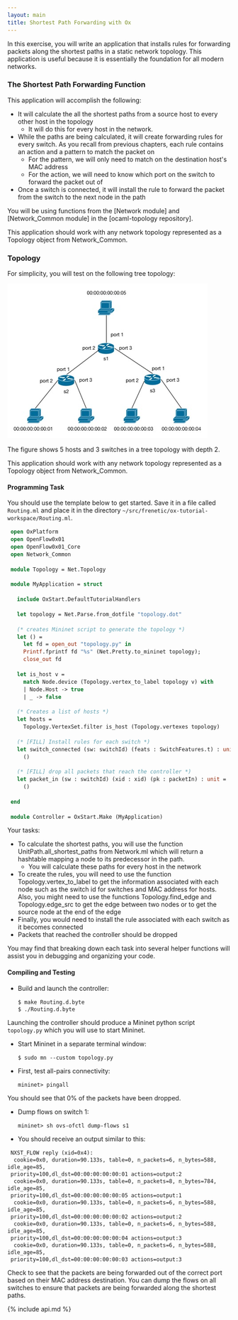 ```yaml
---
layout: main
title: Shortest Path Forwarding with Ox
---
```


In this exercise, you will write an application that installs rules for forwarding packets along the shortest 
paths in a static network topology. This application is useful because it is essentially the foundation for all 
modern networks.

### The Shortest Path Forwarding Function

This application will accomplish the following:

* It will calculate the all the shortest paths from a source host to every other host in the topology
    * It will do this for every host in the network.
* While the paths are being calculated, it will create forwarding rules for every switch. As you recall from
previous chapters, each rule contains an action and a pattern to match the packet on 
    * For the pattern, we will only need to match on the destination host's MAC address
    * For the action, we will need to know which port on the switch to forward the packet out of
* Once a switch is connected, it will install the rule to forward the packet from the switch to the next
node in the path

You will be using functions from the [Network module] and [Network_Common module] in the
 [ocaml-topology repository].

This application should work with any network topology represented as a Topology object from Network_Common.

### Topology

For simplicity, you will test on the following tree topology: 

![images](../images/Routing.jpg)

The figure shows 5 hosts and 3 switches in a tree topology with depth 2. 

This application should work with any network topology represented as a Topology object from Network_Common.

#### Programming Task

You should use the template below to get started. Save it in a file called  `Routing.ml` and
place it in the directory `~/src/frenetic/ox-tutorial-workspace/Routing.ml`.

~~~ ocaml
 open OxPlatform
 open OpenFlow0x01
 open OpenFlow0x01_Core
 open Network_Common

 module Topology = Net.Topology
 
 module MyApplication = struct

   include OxStart.DefaultTutorialHandlers

   let topology = Net.Parse.from_dotfile "topology.dot"
   
   (* creates Mininet script to generate the topology *)
   let () = 
     let fd = open_out "topology.py" in 
     Printf.fprintf fd "%s" (Net.Pretty.to_mininet topology);
     close_out fd

   let is_host v = 
     match Node.device (Topology.vertex_to_label topology v) with 
     | Node.Host -> true 
     | _ -> false  
  
   (* Creates a list of hosts *)
   let hosts = 
     Topology.VertexSet.filter is_host (Topology.vertexes topology)

   (* [FILL] Install rules for each switch *)
   let switch_connected (sw: switchId) (feats : SwitchFeatures.t) : unit = 
     ()
    
   (* [FILL] drop all packets that reach the controller *)
   let packet_in (sw : switchId) (xid : xid) (pk : packetIn) : unit =
     ()

 end
  
 module Controller = OxStart.Make (MyApplication)
~~~

Your tasks:

* To calculate the shortest paths, you will use the function UnitPath.all_shortest_paths from Network.ml which will 
return a hashtable mapping a node to its predecessor in the path. 
    * You will calculate these paths for every host in the network 
* To create the rules, you will need to use the function Topology.vertex_to_label to get the information associated with 
each node such as the switch id for switches and MAC address for hosts. Also, you might need to use the functions 
Topology.find_edge and Topology.edge_src to get the edge between two nodes or to get the source node at the end of 
the edge 
* Finally, you would need to install the rule associated with each switch as it becomes connected
* Packets that reached the controller should be dropped

You may find that breaking down each task into several helper functions will assist you in debugging and organizing
your code.


#### Compiling and Testing

 * Build and launch the controller:
 
       $ make Routing.d.byte
       $ ./Routing.d.byte
 

 Launching the controller should produce a Mininet python script `topology.py` which you will use to start Mininet.

 * Start Mininet in a separate terminal window:

       $ sudo mn --custom topology.py
 
 * First, test all-pairs connectivity:

       mininet> pingall

 You should see that 0% of the packets have been dropped.


 * Dump flows on switch 1:

       mininet> sh ovs-ofctl dump-flows s1

 * You should receive an output similar to this:

~~~
 NXST_FLOW reply (xid=0x4):
  cookie=0x0, duration=90.133s, table=0, n_packets=6, n_bytes=588, idle_age=85, 
 priority=100,dl_dst=00:00:00:00:00:01 actions=output:2
  cookie=0x0, duration=90.133s, table=0, n_packets=8, n_bytes=784, idle_age=85, 
 priority=100,dl_dst=00:00:00:00:00:05 actions=output:1
  cookie=0x0, duration=90.133s, table=0, n_packets=6, n_bytes=588, idle_age=85, 
 priority=100,dl_dst=00:00:00:00:00:02 actions=output:2
  cookie=0x0, duration=90.133s, table=0, n_packets=6, n_bytes=588, idle_age=85, 
 priority=100,dl_dst=00:00:00:00:00:04 actions=output:3
  cookie=0x0, duration=90.133s, table=0, n_packets=6, n_bytes=588, idle_age=85, 
 priority=100,dl_dst=00:00:00:00:00:03 actions=output:3
~~~

 Check to see that the packets are being forwarded out of the correct port based on
 their MAC address destination. You can dump the flows on all switches to ensure that
 packets are being forwarded along the shortest paths. 
 
{% include api.md %}
 
